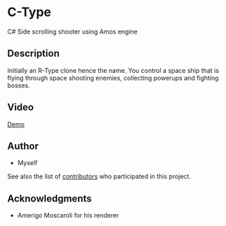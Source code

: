# C-Type

C# Side scrolling shooter using Amos engine

## Description

Initially an R-Type clone hence the name. You control a space ship that is flying through space shooting enemies, collecting powerups and fighting bosses.

## Video

[Demo](https://www.youtube.com/watch?v=nBfW-oQohM4)

## Author

* Myself

See also the list of [contributors](https://github.com/your/project/contributors) who participated in this project.

## Acknowledgments

* Amerigo Moscaroli for his renderer

